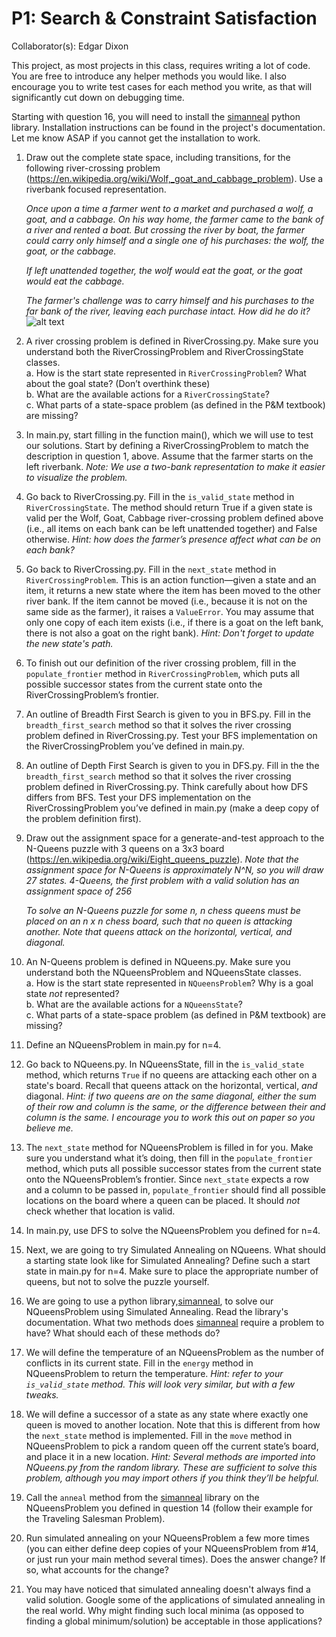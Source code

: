 # P1: Search & Constraint Satisfaction
Collaborator(s): Edgar Dixon

This project, as most projects in this class, requires writing a lot of code. You are free to introduce any helper methods you would like. I also encourage you to write test cases for each method you write, as that will significantly cut down on debugging time.

Starting with question 16, you will need to install the [simanneal](https://github.com/perrygeo/simanneal) python library. Installation instructions can be found in the project's documentation. Let me know ASAP if you cannot get the installation to work.

1.	Draw out the complete state space, including transitions, for the following river-crossing problem (https://en.wikipedia.org/wiki/Wolf,_goat_and_cabbage_problem). Use a riverbank focused representation.

    _Once upon a time a farmer went to a market and purchased a wolf, a goat, and a cabbage. On his way home, the farmer came to the bank of a river and rented a boat. But crossing the river by boat, the farmer could carry only himself and a single one of his purchases: the wolf, the goat, or the cabbage._

    _If left unattended together, the wolf would eat the goat, or the goat would eat the cabbage._

    _The farmer's challenge was to carry himself and his purchases to the far bank of the river, leaving each purchase intact. How did he do it?_
    ![alt text](RiverCrossing.png)

2.	A river crossing problem is defined in RiverCrossing.py. Make sure you understand both the RiverCrossingProblem and RiverCrossingState classes.       
a.	How is the start state represented in `RiverCrossingProblem`? What about the goal state? (Don’t overthink these)  
b.	What are the available actions for a `RiverCrossingState`?  
c.	What parts of a state-space problem (as defined in the P&M textbook) are missing?  

3.	In main.py, start filling in the function main(), which we will use to test our solutions. Start by defining a RiverCrossingProblem to match the description in question 1, above. Assume that the farmer starts on the left riverbank. _Note: We use a two-bank representation to make it easier to visualize the problem._ 

4.	Go back to RiverCrossing.py.  Fill in the `is_valid_state` method in `RiverCrossingState`. The method should return True if a given state is valid per the Wolf, Goat, Cabbage river-crossing problem defined above (i.e., all items on each bank can be left unattended together) and False otherwise. _Hint: how does the farmer’s presence affect what can be on each bank?_

5.	Go back to RiverCrossing.py. Fill in the `next_state` method in `RiverCrossingProblem`. This is an action function—given a state and an item, it returns a new state where the item has been moved to the other river bank. If the item cannot be moved (i.e., because it is not on the same side as the farmer), it raises a `ValueError`. You may assume that only one copy of each item exists (i.e., if there is a goat on the left bank, there is not also a goat on the right bank). _Hint: Don't forget to update the new state's path._

6.	To finish out our definition of the river crossing problem, fill in the `populate_frontier` method in `RiverCrossingProblem`, which puts all possible successor states from the current state onto the RiverCrossingProblem’s frontier.

7.	An outline of Breadth First Search is given to you in BFS.py. Fill in the `breadth_first_search` method so that it solves the river crossing problem defined in RiverCrossing.py. Test your BFS implementation on the RiverCrossingProblem you’ve defined in main.py. 

8.	An outline of Depth First Search is given to you in DFS.py. Fill in the the `breadth_first_search` method so that it solves the river crossing problem defined in RiverCrossing.py. Think carefully about how DFS differs from BFS. Test your DFS implementation on the RiverCrossingProblem you’ve defined in main.py (make a deep copy of the problem definition first). 

9.	Draw out the assignment space for a generate-and-test approach to the N-Queens puzzle with 3 queens on a 3x3 board (https://en.wikipedia.org/wiki/Eight_queens_puzzle). _Note that the assignment space for N-Queens is approximately N^N, so you will draw 27 states. 4-Queens, the first problem with a valid solution has an assignment space of 256_

    _To solve an N-Queens puzzle for some n, n chess queens must be placed on an n x n chess board, such that no queen is attacking another. Note that queens attack on the horizontal, vertical, and diagonal._

10.	An N-Queens problem is defined in NQueens.py. Make sure you understand both the NQueensProblem and NQueensState classes.    
a.	How is the start state represented in `NQueensProblem`? Why is a goal state _not_ represented?  
b.	What are the available actions for a `NQueensState`?  
c.	What parts of a state-space problem (as defined in P&M textbook) are missing?  

11.	Define an NQueensProblem in main.py for n=4.

12.	Go back to NQueens.py. In NQueensState, fill in the `is_valid_state` method, which returns `True` if no queens are attacking each other on a state's board. Recall that queens attack on the horizontal, vertical, _and_ diagonal. _Hint: if two queens are on the same diagonal, either the sum of their row and column is the same, or the difference between their and column is the same. I encourage you to work this out on paper so you believe me._

13.	The `next_state` method for NQueensProblem is filled in for you. Make sure you understand what it’s doing, then fill in the `populate_frontier` method, which puts all possible successor states from the current state onto the NQueensProblem’s frontier. Since `next_state` expects a row and a column to be passed in, `populate_frontier` should find all possible locations on the board where a queen can be placed. It should _not_ check whether that location is valid.

14.	In main.py, use DFS to solve the NQueensProblem you defined for n=4.

15.	Next, we are going to try Simulated Annealing on NQueens. What should a starting state look like for Simulated Annealing? Define such a start state in main.py for n=4. Make sure to place the appropriate number of queens, but not to solve the puzzle yourself.

16.	We are going to use a python library,[simanneal](https://github.com/perrygeo/simanneal), to solve our NQueensProblem using Simulated Annealing. Read the library's documentation. What two methods does [simanneal](https://github.com/perrygeo/simanneal) require a problem to have? What should each of these methods do?

17.	We will define the temperature of an NQueensProblem as the number of conflicts in its current state. Fill in the `energy` method in NQueensProblem to return the temperature. _Hint: refer to your `is_valid_state` method. This will look very similar, but with a few tweaks._

18.	We will define a successor of a state as any state where exactly one queen is moved to another location. Note that this is different from how the `next_state` method is implemented. Fill in the `move` method in NQueensProblem to pick a random queen off the current state’s board, and place it in a new location. _Hint: Several methods are imported into NQueens.py from the random library. These are sufficient to solve this problem, although you may import others if you think they’ll be helpful._

19.	Call the `anneal` method from the [simanneal](https://github.com/perrygeo/simanneal) library on the NQueensProblem you defined in question 14 (follow their example for the Traveling Salesman Problem). 

20.	Run simulated annealing on your NQueensProblem a few more times (you can either define deep copies of your NQueensProblem from #14, or just run your main method several times). Does the answer change? If so, what accounts for the change?

21. You may have noticed that simulated annealing doesn't always find a valid solution. Google some of the applications of simulated annealing in the real world. Why might finding such local minima (as opposed to finding a global minimum/solution) be acceptable in those applications?
